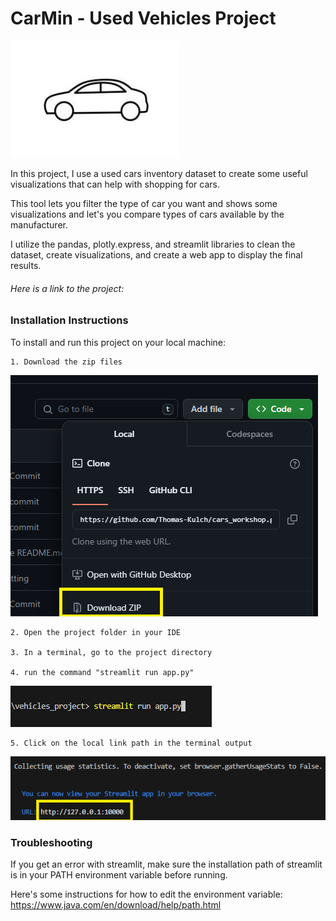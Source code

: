 # CarMin - Used Vehicles Project

![img_1](images/img_1.jpg)
 
 In this project, I use a used cars inventory dataset to create some useful visualizations that can help with shopping for cars.

 This tool lets you filter the type of car you want and shows some visualizations and let's you compare types of cars available by the manufacturer.

 I utilize the pandas, plotly.express, and streamlit libraries to clean the dataset, create visualizations, and create a web app to display the final results.

 ###### Here is a link to the project: 



### Installation Instructions

To install and run this project on your local machine:


    1. Download the zip files

![img_2](images/img_2.png)

    2. Open the project folder in your IDE

    3. In a terminal, go to the project directory

    4. run the command "streamlit run app.py"

![img_3](images/img_3.png)

    5. Click on the local link path in the terminal output

![img_4](images/img_4.png)


### Troubleshooting

If you get an error with streamlit, make sure the installation path of streamlit is in your PATH environment variable before running.

 Here's some instructions for how to edit the environment variable: https://www.java.com/en/download/help/path.html
